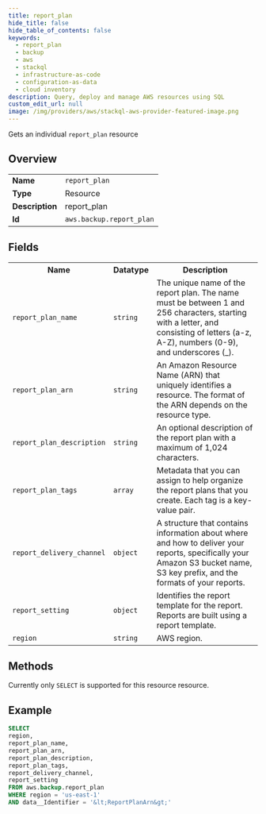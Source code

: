 ```yaml
---
title: report_plan
hide_title: false
hide_table_of_contents: false
keywords:
  - report_plan
  - backup
  - aws
  - stackql
  - infrastructure-as-code
  - configuration-as-data
  - cloud inventory
description: Query, deploy and manage AWS resources using SQL
custom_edit_url: null
image: /img/providers/aws/stackql-aws-provider-featured-image.png
---
```

Gets an individual <code>report_plan</code> resource

## Overview
<table><tbody>
<tr><td><b>Name</b></td><td><code>report_plan</code></td></tr>
<tr><td><b>Type</b></td><td>Resource</td></tr>
<tr><td><b>Description</b></td><td>report_plan</td></tr>
<tr><td><b>Id</b></td><td><code>aws.backup.report_plan</code></td></tr>
</tbody></table>

## Fields
<table><tbody>
<tr><th>Name</th><th>Datatype</th><th>Description</th></tr>
<tr><td><code>report_plan_name</code></td><td><code>string</code></td><td>The unique name of the report plan. The name must be between 1 and 256 characters, starting with a letter, and consisting of letters (a-z, A-Z), numbers (0-9), and underscores (_).</td></tr>
<tr><td><code>report_plan_arn</code></td><td><code>string</code></td><td>An Amazon Resource Name (ARN) that uniquely identifies a resource. The format of the ARN depends on the resource type.</td></tr>
<tr><td><code>report_plan_description</code></td><td><code>string</code></td><td>An optional description of the report plan with a maximum of 1,024 characters.</td></tr>
<tr><td><code>report_plan_tags</code></td><td><code>array</code></td><td>Metadata that you can assign to help organize the report plans that you create. Each tag is a key-value pair.</td></tr>
<tr><td><code>report_delivery_channel</code></td><td><code>object</code></td><td>A structure that contains information about where and how to deliver your reports, specifically your Amazon S3 bucket name, S3 key prefix, and the formats of your reports.</td></tr>
<tr><td><code>report_setting</code></td><td><code>object</code></td><td>Identifies the report template for the report. Reports are built using a report template.</td></tr>
<tr><td><code>region</code></td><td><code>string</code></td><td>AWS region.</td></tr>

</tbody></table>

## Methods
Currently only <code>SELECT</code> is supported for this resource resource.

## Example
```sql
SELECT
region,
report_plan_name,
report_plan_arn,
report_plan_description,
report_plan_tags,
report_delivery_channel,
report_setting
FROM aws.backup.report_plan
WHERE region = 'us-east-1'
AND data__Identifier = '&lt;ReportPlanArn&gt;'
```
